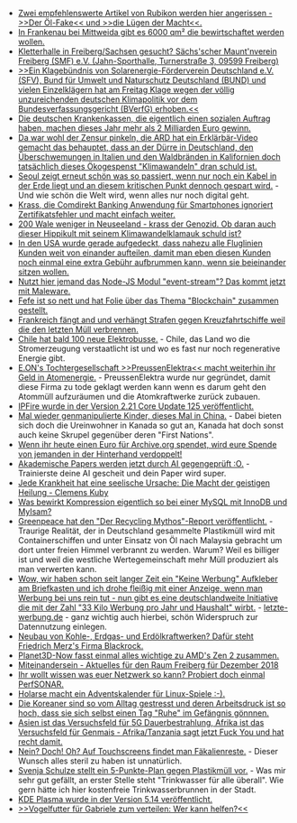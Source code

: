 * [Zwei empfehlenswerte Artikel von Rubikon werden hier angerissen - >>Der Öl-Fake<< und >>die Lügen der Macht<<.](http://www.niewiederkrieg.eu/?p=784)
* [In Frankenau bei Mittweida gibt es 6000 qm² die bewirtschaftet werden wollen.](https://bio-erzgebirge.de/wp/?p=16924)
* [Kletterhalle in Freiberg/Sachsen gesucht? Sächs'scher Maunt'nverein Freiberg (SMF) e.V. (Jahn-Sporthalle, Turnerstraße 3, 09599 Freiberg)](https://www.smf-ev.de)
* [>>Ein Klagebündnis von Solarenergie-Förderverein Deutschland e.V. (SFV), Bund für Umwelt und Naturschutz Deutschland (BUND) und vielen Einzelklägern hat am Freitag Klage wegen der völlig unzureichenden deutschen Klimapolitik vor dem Bundesverfassungsgericht (BVerfG) erhoben.<<](http://www.sonnenseite.com/de/politik/verfassungsklage-wegen-unzureichender-deutscher-klimapolitik.html)
* [Die deutschen Krankenkassen, die eigentlich einen sozialen Auftrag haben, machen dieses Jahr mehr als 2 Milliarden Euro gewinn.](https://www.neopresse.com/wissenschaft/unglaublich-auch-die-krankenkassen-machen-einen-milliardengewinn-wieder/)
* [Da war wohl der Zensur pinkeln, die ARD hat ein Erklärbär-Video gemacht das behauptet, dass an der Dürre in Deutschland, den Überschwemungen in Italien und den Waldbränden in Kalifornien doch tatsächlich dieses Ökogespenst "Klimawandeln" dran schuld ist.](https://blog.fefe.de/?ts=a502d366)
* [Seoul zeigt erneut schön was so passiert, wenn nur noch ein Kabel in der Erde liegt und an diesem kritischen Punkt dennoch gespart wird.](https://blog.fefe.de/?ts=a502d91a) - Und wie schön die Welt wird, wenn alles nur noch digital geht.
* [Krass, die Comdirekt Banking Anwendung für Smartphones ignoriert Zertifikatsfehler und macht einfach weiter.](https://blog.fefe.de/?ts=a502de88)
* [200 Wale weniger in Neuseeland - krass der Genozid. Ob daran auch dieser Hippikult mit seinem Klimawandelklamauk schuld ist?](https://netzfrauen.org/2018/11/26/newzealand-2/)
* [In den USA wurde gerade aufgedeckt, dass nahezu alle Fluglinien Kunden weit von einander aufteilen, damit man eben diesen Kunden noch einmal eine extra Gebühr aufbrummen kann, wenn sie beieinander sitzen wollen.](https://blog.fefe.de/?ts=a502f9c6)
* [Nutzt hier jemand das Node-JS Modul "event-stream"? Das kommt jetzt mit Maleware.](https://blog.fefe.de/?ts=a502fac9)
* [Fefe ist so nett und hat Folie über das Thema "Blockchain" zusammen gestellt.](https://blog.fefe.de/?ts=a5028113)
* [Frankreich fängt and und verhängt Strafen gegen Kreuzfahrtschiffe weil die den letzten Müll verbrennen.](https://blog.fefe.de/?ts=a5028ea5)
* [Chile hat bald 100 neue Elektrobusse.](http://www.sonnenseite.com/de/mobilitaet/yutong-bus-liefert-100-electrobusse-nach-chile.html) - Chile, das Land wo die Stromerzeugung verstaatlicht ist und wo es fast nur noch regenerative Energie gibt.
* [E.ON's Tochtergesellschaft >>PreussenElektra<< macht weiterhin ihr Geld in Atomenergie.](http://www.sonnenseite.com/de/wirtschaft/e.on-setzt-weiter-auf-atomenergie.html) - PreussenElektra wurde nur gegründet, damit diese Firma zu tode geklagt werden kann wenn es darum geht den Atommüll aufzuräumen und die Atomkraftwerke zurück zubauen.
* [IPFire wurde in der Version 2.21 Core Update 125 veröffentlicht.](https://www.pro-linux.de/news/1/26538/ipfire-221-core-update-125-unterst%C3%BCtzt-80211ac.html)
* [Mal wieder genmanipulierte Kinder, dieses Mal in China.](https://netzfrauen.org/2018/11/27/crispr-2/) - Dabei bieten sich doch die Ureinwohner in Kanada so gut an, Kanada hat doch sonst auch keine Skrupel gegenüber deren "First Nations".
* [Wenn ihr heute einen Euro für Archive.org spendet, wird eure Spende von jemanden in der Hinterhand verdoppelt!](https://blog.fefe.de/?ts=a503ab7b)
* [Akademische Papers werden jetzt durch AI gegengeprüft :O.](https://blog.fefe.de/?ts=a5039c29) - Trainierste deine AI gescheit und dein Paper wird super.
* [Jede Krankheit hat eine seelische Ursache: Die Macht der geistigen Heilung - Clemens Kuby](https://www.welt-im-wandel.tv/video/jede-krankheit-hat-eine-seelische-ursache-die-macht-der-geistigen-heilung-clemens-kuby/)
* [Was bewirkt Kompression eigentlich so bei einer MySQL mit InnoDB und MyIsam?](https://www.percona.com/blog/2018/11/23/compression-options-in-mysql-part-1/)
* [Greenpeace hat den "Der Recycling Mythos"-Report veröffentlicht.](http://www.sonnenseite.com/de/umwelt/plastik-aus-deutschland-vermuellt-malaysia.html) - Traurige Realität, der in Deutschland gesammelte Plastikmüll wird mit Containerschiffen und unter Einsatz von Öl nach Malaysia gebracht um dort unter freien Himmel verbrannt zu werden. Warum? Weil es billiger ist und weil die westliche Wertegemeinschaft mehr Müll produziert als man verwerten kann.
* [Wow, wir haben schon seit langer Zeit ein "Keine Werbung" Aufkleber am Briefkasten und ich drohe fleißig mit einer Anzeige, wenn man Werbung bei uns rein tut - nun gibt es eine deutschlandweite Initiative die mit der Zahl "33 Kilo Werbung pro Jahr und Haushalt" wirbt.](http://www.sonnenseite.com/de/umwelt/das-ende-von-briefkastenwerbung-in-deutschland.html) - [letzte-werbung.de](https://www.letzte-werbung.de/mitmachen/) - ganz wichtig auch hierbei, schön Widerspruch zur Datennutzung einlegen.
* [Neubau von Kohle-, Erdgas- und Erdölkraftwerken? Dafür steht Friedrich Merz's Firma Blackrock.](http://www.sonnenseite.com/de/politik/friedrich-merz-ist-mit-black-rock-einer-der-schlimmsten-anheizer-der-klimazerstoerung.html)
* [Planet3D-Now fasst einmal alles wichtige zu AMD's Zen 2 zusammen.](https://www.planet3dnow.de/cms/41904-amd-zen-2-und-rome-was-wir-bisher-wissen/)
* [Miteinandersein - Aktuelles für den Raum Freiberg für Dezember 2018](https://bio-erzgebirge.de/wp/?p=16918)
* [Ihr wollt wissen was euer Netzwerk so kann? Probiert doch einmal PerfSONAR.](https://opensource.com/article/18/11/how-test-your-network-perfsonar)
* [Holarse macht ein Adventskalender für Linux-Spiele :-).](https://www.pro-linux.de/news/1/26543/holarse-startet-linux-spiele-adventskalender.html)
* [Die Koreaner sind so vom Alltag gestresst und deren Arbeitsdruck ist so hoch, dass sie sich selbst einen Tag "Ruhe" im Gefängnis gönnnen.](https://blog.fefe.de/?ts=a500b13f)
* [Asien ist das Versuchsfeld für 5G Dauerbestrahlung, Afrika ist das Versuchsfeld für Genmais - Afrika/Tanzania sagt jetzt Fuck You und hat recht damit.](https://netzfrauen.org/2018/11/28/tanzania/)
* [Nein? Doch! Oh? Auf Touchscreens findet man Fäkalienreste.](https://blog.fefe.de/?ts=a5002507) - Dieser Wunsch alles steril zu haben ist unnatürlich.
* [Svenja Schulze stellt ein 5-Punkte-Plan gegen Plastikmüll vor.](https://www.careelite.de/umweltministerin-will-selbstverpflichtung-gegen-plastikmuell/) - Was mir sehr gut gefällt, an erster Stelle steht "Trinkwasser für alle überall". Wie gern hätte ich hier kostenfreie Trinkwasserbrunnen in der Stadt.
* [KDE Plasma wurde in der Version 5.14 veröffentlicht.](https://www.pro-linux.de/news/1/26547/kde-plasma-514-aktualisiert.html)
* [>>Vogelfutter für Gabriele zum verteilen: Wer kann helfen?<<](https://bio-erzgebirge.de/wp/?p=16982)
